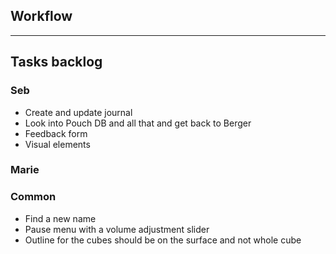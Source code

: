 ## Workflow

___
## Tasks backlog

### Seb
- Create and update journal
- Look into Pouch DB and all that and get back to Berger
- Feedback form
- Visual elements

### Marie


### Common
- Find a new name
- Pause menu with a volume adjustment slider
- Outline for the cubes should be on the surface and not whole cube


